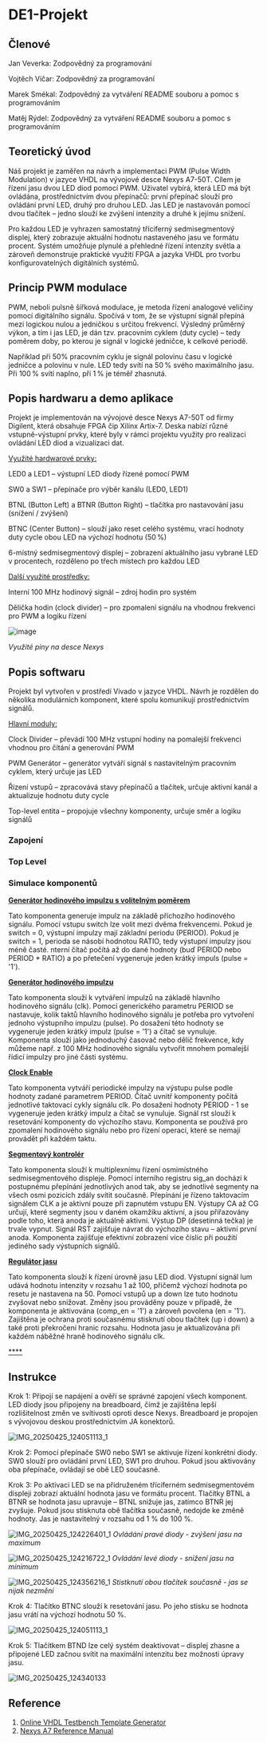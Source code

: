 # **DE1-Projekt**
## **Členové**
Jan Veverka: Zodpovědný za programování 
  
Vojtěch Vičar: Zodpovědný za programování 
  
Marek Smékal: Zodpovědný za vytváření README souboru a pomoc s programováním 
  
Matěj Rýdel: Zodpovědný za vytváření README souboru a pomoc s programováním

## Teoretický úvod
Náš projekt je zaměřen na návrh a implementaci PWM (Pulse Width Modulation) v jazyce VHDL na vývojové desce Nexys A7-50T. Cílem je řízení jasu dvou LED diod pomocí PWM. Uživatel vybírá, která LED má být ovládána, prostřednictvím dvou přepínačů: první přepínač slouží pro ovládání první LED, druhý pro druhou LED. Jas LED je nastavován pomocí dvou tlačítek – jedno slouží ke zvýšení intenzity a druhé k jejímu snížení.

Pro každou LED je vyhrazen samostatný tříciferný sedmisegmentový displej, který zobrazuje aktuální hodnotu nastaveného jasu ve formátu procent. Systém umožňuje plynulé a přehledné řízení intenzity světla a zároveň demonstruje praktické využití FPGA a jazyka VHDL pro tvorbu konfigurovatelných digitálních systémů. 

## Princip PWM modulace
PWM, neboli pulsně šířková modulace, je metoda řízení analogové veličiny pomocí digitálního signálu. Spočívá v tom, že se výstupní signál přepíná mezi logickou nulou a jedničkou s určitou frekvencí. Výsledný průměrný výkon, a tím i jas LED, je dán tzv. pracovním cyklem (duty cycle) – tedy poměrem doby, po kterou je signál v logické jedničce, k celkové periodě.

Například při 50% pracovním cyklu je signál polovinu času v logické jedničce a polovinu v nule. LED tedy svítí na 50 % svého maximálního jasu. Při 100 % svítí naplno, při 1 % je téměř zhasnutá.

## Popis hardwaru a demo aplikace
Projekt je implementován na vývojové desce Nexys A7-50T od firmy Digilent, která obsahuje FPGA čip Xilinx Artix-7. Deska nabízí různé vstupně-výstupní prvky, které byly v rámci projektu využity pro realizaci ovládání LED diod a vizualizaci dat.

<ins>Využité hardwarové prvky:<ins>

LED0 a LED1 – výstupní LED diody řízené pomocí PWM

SW0 a SW1 – přepínače pro výběr kanálu (LED0, LED1)

BTNL (Button Left) a BTNR (Button Right) – tlačítka pro nastavování jasu (snížení / zvýšení)

BTNC (Center Button) – slouží jako reset celého systému, vrací hodnoty duty cycle obou LED na výchozí hodnotu (50 %)

6-místný sedmisegmentový displej – zobrazení aktuálního jasu vybrané LED v procentech, rozděleno po třech místech pro každou LED

<ins>Další využité prostředky:<ins>

Interní 100 MHz hodinový signál – zdroj hodin pro systém

Dělička hodin (clock divider) – pro zpomalení signálu na vhodnou frekvenci pro PWM a logiku řízení

![image](https://github.com/user-attachments/assets/1fa2566f-5888-4dca-b762-d699d41f3add)

*Využité piny na desce Nexys*

## Popis softwaru
Projekt byl vytvořen v prostředí Vivado v jazyce VHDL. Návrh je rozdělen do několika modulárních komponent, které spolu komunikují prostřednictvím signálů.

<ins>Hlavní moduly:<ins>

Clock Divider – převádí 100 MHz vstupní hodiny na pomalejší frekvenci vhodnou pro čítání a generování PWM

PWM Generátor – generátor vytváří signál s nastavitelným pracovním cyklem, který určuje jas LED

Řízení vstupů – zpracovává stavy přepínačů a tlačítek, určuje aktivní kanál a aktualizuje hodnotu duty cycle

Top-level entita – propojuje všechny komponenty, určuje směr a logiku signálů

### Zapojení

### Top Level

### Simulace komponentů
<ins>**Generátor hodinového impulzu s volitelným poměrem**<ins>  

Tato komponenta generuje impulz na základě příchozího hodinového signálu. Pomocí vstupu switch lze volit mezi dvěma frekvencemi. Pokud je switch = 0, výstupní impulzy mají základní periodu (PERIOD). Pokud je switch = 1, perioda se násobí hodnotou RATIO, tedy výstupní impulzy jsou méně časté. nterní čítač počítá až do dané hodnoty (buď PERIOD nebo PERIOD * RATIO) a po přetečení vygeneruje jeden krátký impuls (pulse = '1').



<ins>**Generátor hodinového impulzu**<ins>

Tato komponenta slouží k vytváření impulzů na základě hlavního hodinového signálu (clk). Pomocí generického parametru PERIOD se nastavuje, kolik taktů hlavního hodinového signálu je potřeba pro vytvoření jednoho výstupního impulzu (pulse). Po dosažení této hodnoty se vygeneruje jeden krátký impulz (pulse = '1') a čítač se vynuluje. Komponenta slouží jako jednoduchý časovač nebo dělič frekvence, kdy můžeme např. z 100 MHz hodinového signálu vytvořit mnohem pomalejší řídicí impulzy pro jiné části systému.




<ins>**Clock Enable**<ins>

Tato komponenta vytváří periodické impulzy na výstupu pulse podle hodnoty zadané parametrem PERIOD. Čítač uvnitř komponenty počítá jednotlivé taktovací cykly signálu clk. Po dosažení hodnoty PERIOD - 1 se vygeneruje jeden krátký impulz a čítač se vynuluje. Signál rst slouží k resetování komponenty do výchozího stavu. Komponenta se používá pro zpomalení hodinového signálu nebo pro řízení operací, které se nemají provádět při každém taktu.




<ins>**Segmentový kontrolér**<ins>

Tato komponenta slouží k multiplexnímu řízení osmimístného sedmisegmentového displeje. Pomocí interního registru sig_an dochází k postupnému přepínání jednotlivých anod tak, aby se jednotlivé segmenty na všech osmi pozicích zdály svítit současně. Přepínání je řízeno taktovacím signálem CLK a je aktivní pouze při zapnutém vstupu EN. Výstupy CA až CG určují, které segmenty jsou v daném okamžiku aktivní, a jsou přiřazovány podle toho, která anoda je aktuálně aktivní. Výstup DP (desetinná tečka) je trvale vypnut. Signál RST zajišťuje návrat do výchozího stavu – aktivní první anoda. Komponenta zajišťuje efektivní zobrazení více číslic při použití jediného sady výstupních signálů.




<ins>**Regulátor jasu**<ins>

Tato komponenta slouží k řízení úrovně jasu LED diod. Výstupní signál lum udává hodnotu intenzity v rozsahu 1 až 100, přičemž výchozí hodnota po resetu je nastavena na 50. Pomocí vstupů up a down lze tuto hodnotu zvyšovat nebo snižovat. Změny jsou prováděny pouze v případě, že komponenta je aktivována (comp_en = '1') a zároveň povolena (en = '1'). Zajištěna je ochrana proti současnému stisknutí obou tlačítek (up i down) a také proti překročení hranic rozsahu. Hodnota jasu je aktualizována při každém náběžné hraně hodinového signálu clk.




<ins>****<ins>

## Instrukce

Krok 1:
Připojí se napájení a ověří se správné zapojení všech komponent. LED diody jsou připojeny na breadboard, čímž je zajištěna lepší rozlišitelnost změn ve svítivosti oproti desce Nexys. Breadboard je propojen s vývojovou deskou prostřednictvím JA konektorů.

![IMG_20250425_124051113_1](https://github.com/user-attachments/assets/f6c51059-0738-4ed6-b6ca-c460a8fbe37b)

Krok 2:
Pomocí přepínače SW0 nebo SW1 se aktivuje řízení konkrétní diody. SW0 slouží pro ovládání první LED, SW1 pro druhou. Pokud jsou aktivovány oba přepínače, ovládají se obě LED současně.

Krok 3:
Po aktivaci LED se na přidruženém tříciferném sedmisegmentovém displeji zobrazí aktuální hodnota jasu ve formátu procent. Tlačítky BTNL a BTNR se hodnota jasu upravuje – BTNL snižuje jas, zatímco BTNR jej zvyšuje. Pokud jsou stisknuta obě tlačítka současně, nedojde ke změně hodnoty. Jas je nastavitelný v rozsahu od 1 % do 100 %.

![IMG_20250425_124226401_1](https://github.com/user-attachments/assets/ff214bde-f9bd-4b08-a304-632ac9aa8828)
*Ovládání pravé diody - zvýšení jasu na maximum*

![IMG_20250425_124216722_1](https://github.com/user-attachments/assets/31320315-87cd-42c4-8d92-40eae1f741aa)
*Ovládání levé diody - snížení jasu na minimum*

![IMG_20250425_124356216_1](https://github.com/user-attachments/assets/30ceed31-e8a2-4005-af00-eed59df99df7)
*Stistknutí obou tlačítek současně - jas se nijak nezmění*

Krok 4:
Tlačítko BTNC slouží k resetování jasu. Po jeho stisku se hodnota jasu vrátí na výchozí hodnotu 50 %.

![IMG_20250425_124051113_1](https://github.com/user-attachments/assets/453c2c30-7a5e-4167-81fd-057b39b8fcf2)

Krok 5:
Tlačítkem BTND lze celý systém deaktivovat – displej zhasne a připojené LED začnou svítit na maximální intenzitu bez možnosti úpravy jasu.

![IMG_20250425_124340133](https://github.com/user-attachments/assets/a3ffe822-9926-458e-8e1d-df2640c04253)


## Reference
1. [Online VHDL Testbench Template Generator](https://vhdl.lapinoo.net/)
2. [Nexys A7 Reference Manual](https://digilent.com/reference/programmable-logic/nexys-a7/reference-manual)
